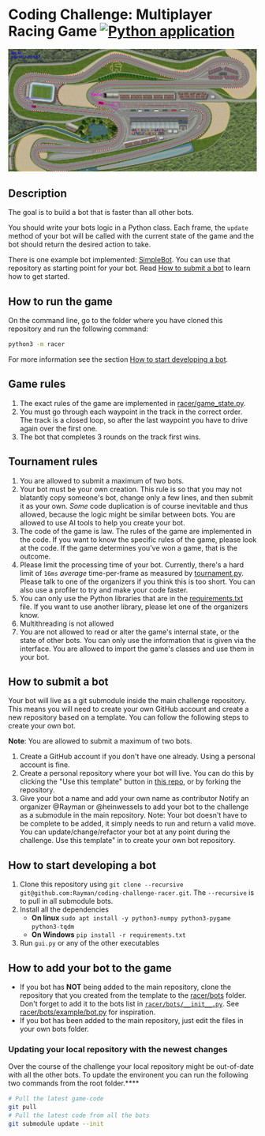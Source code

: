 # Coding Challenge: Multiplayer Racing Game [![Python application](https://github.com/Rayman/coding-challenge-racer/actions/workflows/python-app.yml/badge.svg)](https://github.com/Rayman/coding-challenge-racer/actions/workflows/python-app.yml)

![Demo](./demo.gif)

## Description

The goal is to build a bot that is faster than all other bots.

You should write your bots logic in a Python class.
Each frame, the `update` method of your bot will be called with the current state of the game and the bot should return the desired action to take.

There is one example bot implemented: [SimpleBot](https://github.com/nobleans-playground/coding-challenge-racer-bot-template/blob/main/bot.py).
You can use that repository as starting point for your bot.
Read [How to submit a bot](#how-to-submit-a-bot) to learn how to get started.

## How to run the game

On the command line, go to the folder where you have cloned this repository and run the following command:
```bash
python3 -m racer
```
For more information see the section [How to start developing a bot](#how-to-start-developing-a-bot).

## Game rules

1. The exact rules of the game are implemented in [racer/game_state.py](./racer/game_state.py).
2. You must go through each waypoint in the track in the correct order.
   The track is a closed loop, so after the last waypoint you have to drive again over the first one.
3. The bot that completes 3 rounds on the track first wins.

## Tournament rules

1. You are allowed to submit a maximum of two bots.
2. Your bot must be your own creation.
   This rule is so that you may not blatantly copy someone's bot, change only a few lines, and then submit it as your own.
   *Some* code duplication is of course inevitable and thus allowed, because the logic might be similar between bots.
   You are allowed to use AI tools to help you create your bot.
3. The code of the game is law.
   The rules of the game are implemented in the code.
   If you want to know the specific rules of the game, please look at the code.
   If the game determines you've won a game, that is the outcome.
4. Please limit the processing time of your bot.
   Currently, there's a hard limit of `16ms` _average_ time-per-frame as measured by [tournament.py](./tournament.py).
   Please talk to one of the organizers if you think this is too short.
   You can also use a profiler to try and make your code faster.
5. You can only use the Python libraries that are in the [requirements.txt](./requirements.txt) file.
   If you want to use another library, please let one of the organizers know.
6. Multithreading is not allowed
7. You are not allowed to read or alter the game's internal state, or the state of other bots.
   You can only use the information that is given via the interface.
   You are allowed to import the game's classes and use them in your bot.

## How to submit a bot

Your bot will live as a git submodule inside the main challenge repository.
This means you will need to create your own GitHub account and create a new repository based on a template.
You can follow the following steps to create your own bot.

**Note**: You are allowed to submit a maximum of two bots.

1. Create a GitHub account if you don't have one already.
   Using a personal account is fine.
2. Create a personal repository where your bot will live.
   You can do this by clicking the "Use this template" button in [this repo](https://github.com/nobleans-playground/coding-challenge-racer-bot-template), or by forking the repository.
3. Give your bot a name and add your own name as contributor
   Notify an organizer @Rayman or @heinwessels to add your bot to the challenge as a submodule in the main repository.
   Note: Your bot doesn't have to be complete to be added, it simply needs to run and return a valid move.
   You can update/change/refactor your bot at any point during the challenge.
   Use this template" in  to create your own bot repository.

## How to start developing a bot

1. Clone this repository using `git clone --recursive git@github.com:Rayman/coding-challenge-racer.git`.
   The `--recursive` is to pull in all submodule bots.
2. Install all the dependencies
   - **On linux** `sudo apt install -y python3-numpy python3-pygame python3-tqdm`
   - **On Windows** `pip install -r requirements.txt`
3. Run `gui.py` or any of the other executables

## How to add your bot to the game

- If you bot has **NOT** being added to the main repository, clone the repository that you created from the template to the [racer/bots](./racer/bots) folder.
  Don't forget to add it to the bots list in [`racer/bots/__init__.py`](./racer/bots/__init__.py).
  See [racer/bots/example/bot.py](https://github.com/nobleans-playground/coding-challenge-racer-bot-template/blob/main/bot.py) for inspiration.
- If you bot has been added to the main repository, just edit the files in your own bots folder.

### Updating your local repository with the newest changes

Over the course of the challenge your local repository might be out-of-date with all the other bots.
To update the environent you can run the following two commands from the root folder.****

```sh
# Pull the latest game-code
git pull
# Pull the latest code from all the bots
git submodule update --init
```
